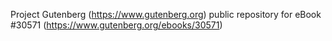 Project Gutenberg (https://www.gutenberg.org) public repository for eBook #30571 (https://www.gutenberg.org/ebooks/30571)
